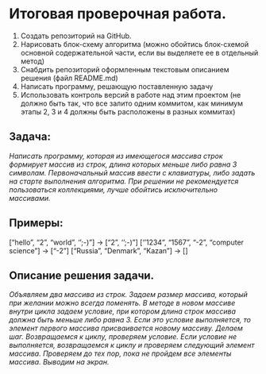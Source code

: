 # Итоговая проверочная работа.

1. Создать репозиторий на GitHub.
2. Нарисовать блок-схему алгоритма (можно обойтись блок-схемой основной содержательной части, если вы выделяете ее в отдельный метод)
3. Снабдить репозиторий оформленным текстовым описанием решения (файл README.md)
4. Написать программу, решающую поставленную задачу
5. Использовать контроль версий в работе над этим проектом (не должно быть так, что все залито одним коммитом, как минимум этапы 2, 3 и 4 должны быть расположены в разных коммитах)

## Задача: 

*Написать программу, которая из имеющегося массива строк формирует массив из строк, длина которых меньше либо равна 3 символам. Первоначальный массив ввести с клавиатуры, либо задать на старте выполнения алгоритма. При решении не рекомендуется пользоваться коллекциями, лучше обойтись исключительно массивами.*

## Примеры:

[“hello”, “2”, “world”, ‘’;-)”] -> [“2”, ‘’;-)”]
[‘’1234”, “1567”, “-2”, “computer science”] -> [“-2”]
[“Russia”, “Denmark”, “Kazan”] -> []

## Описание решения задачи.

*Объявляем два массива из строк. Задаем размер массива, который при желании можно всегда поменять. В методе в новом массиве внутри цикла задаем условие, при котором длина строк массива должна быть меньше либо равна 3. Если это условие выполняется, то элемент первого массива присваивается новому массиву. Делаем шаг. Возвращаемся к циклу, проверяем условие. Если условие не выполняется, возвращаемся к циклу и проверяем следующий элемент массива. Проверяем до тех пор, пока не пройдем все элементы массива. Выводим на экран.*